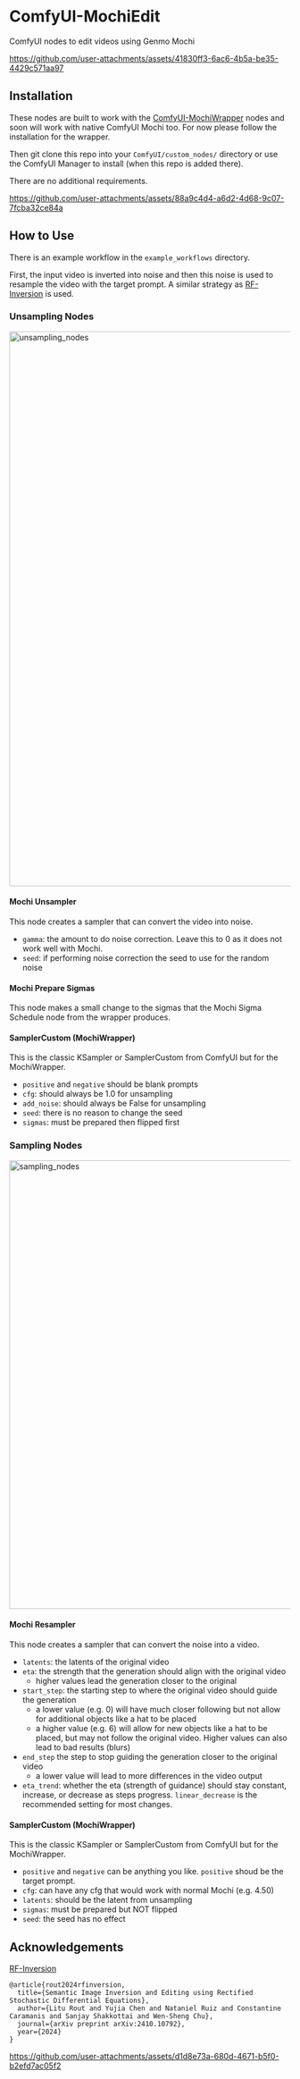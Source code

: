 # ComfyUI-MochiEdit

ComfyUI nodes to edit videos using Genmo Mochi

https://github.com/user-attachments/assets/41830ff3-6ac6-4b5a-be35-4429c571aa97

## Installation

These nodes are built to work with the [ComfyUI-MochiWrapper](https://github.com/kijai/ComfyUI-MochiWrapper) nodes and soon will work with native ComfyUI Mochi too.
For now please follow the installation for the wrapper.

Then git clone this repo into your `ComfyUI/custom_nodes/` directory or use the ComfyUI Manager to install (when this repo is added there).

There are no additional requirements.



https://github.com/user-attachments/assets/88a9c4d4-a6d2-4d68-9c07-7fcba32ce84a



## How to Use

There is an example workflow in the `example_workflows` directory.

First, the input video is inverted into noise and then this noise is used to resample the video with the target prompt.
A similar strategy as [RF-Inversion](https://rf-inversion.github.io/) is used.

### Unsampling Nodes

<img width="993" alt="unsampling_nodes" src="https://github.com/user-attachments/assets/abd63fd8-0681-419f-a209-dc7dc769e8cf">

#### Mochi Unsampler

This node creates a sampler that can convert the video into noise.

-   `gamma`: the amount to do noise correction. Leave this to 0 as it does not work well with Mochi.
-   `seed`: if performing noise correction the seed to use for the random noise

#### Mochi Prepare Sigmas

This node makes a small change to the sigmas that the Mochi Sigma Schedule node from the wrapper produces.

#### SamplerCustom (MochiWrapper)

This is the classic KSampler or SamplerCustom from ComfyUI but for the MochiWrapper.

-   `positive` and `negative` should be blank prompts
-   `cfg`: should always be 1.0 for unsampling
-   `add_noise`: should always be False for unsampling
-   `seed`: there is no reason to change the seed
-   `sigmas`: must be prepared then flipped first

### Sampling Nodes

<img width="803" alt="sampling_nodes" src="https://github.com/user-attachments/assets/3f9606ef-0a3b-4000-8154-c02c80b8402a">

#### Mochi Resampler

This node creates a sampler that can convert the noise into a video.

-   `latents`: the latents of the original video
-   `eta`: the strength that the generation should align with the original video
    -   higher values lead the generation closer to the original
-   `start_step`: the starting step to where the original video should guide the generation
    -   a lower value (e.g. 0) will have much closer following but not allow for additional objects like a hat to be placed
    -   a higher value (e.g. 6) will allow for new objects like a hat to be placed, but may not follow the original video. Higher values can also lead to bad results (blurs)
-   `end_step` the step to stop guiding the generation closer to the original video
    -   a lower value will lead to more differences in the video output
-   `eta_trend`: whether the eta (strength of guidance) should stay constant, increase, or decrease as steps progress. `linear_decrease` is the recommended setting for most changes.

#### SamplerCustom (MochiWrapper)

This is the classic KSampler or SamplerCustom from ComfyUI but for the MochiWrapper.

-   `positive` and `negative` can be anything you like. `positive` shoud be the target prompt.
-   `cfg`: can have any cfg that would work with normal Mochi (e.g. 4.50)
-   `latents`: should be the latent from unsampling
-   `sigmas`: must be prepared but NOT flipped
-   `seed`: the seed has no effect

## Acknowledgements

[RF-Inversion](https://rf-inversion.github.io/)

```
@article{rout2024rfinversion,
  title={Semantic Image Inversion and Editing using Rectified Stochastic Differential Equations},
  author={Litu Rout and Yujia Chen and Nataniel Ruiz and Constantine Caramanis and Sanjay Shakkottai and Wen-Sheng Chu},
  journal={arXiv preprint arXiv:2410.10792},
  year={2024}
}
```

https://github.com/user-attachments/assets/d1d8e73a-680d-4671-b5f0-b2efd7ac05f2
